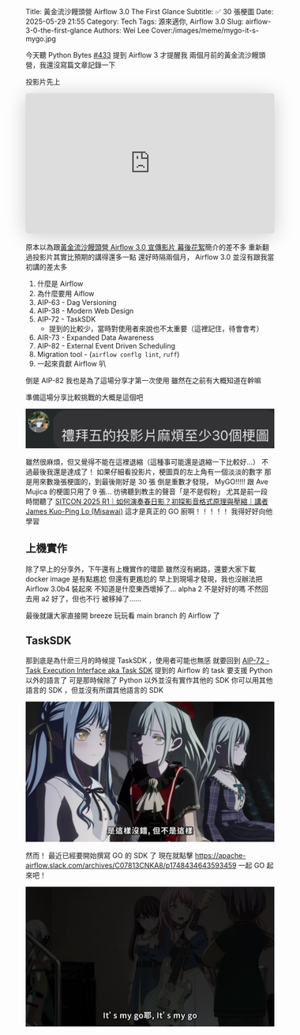 Title: 黃金流沙饅頭營 Airflow 3.0 The First Glance
Subtitle: ✅ 30 張梗圖
Date: 2025-05-29 21:55
Category: Tech
Tags: 源來適你, Airflow 3.0
Slug: airflow-3-0-the-first-glance
Authors: Wei Lee
Cover:/images/meme/mygo-it-s-mygo.jpg

今天聽 Python Bytes [#433] 提到 Airflow 3 才提醒我
兩個月前的黃金流沙饅頭營，我還沒寫篇文章記錄一下

<!--more-->

投影片先上

<iframe class="speakerdeck-iframe" style="border: 0px; background: rgba(0, 0, 0, 0.1) padding-box; margin: 0px; padding: 0px; border-radius: 6px; box-shadow: rgba(0, 0, 0, 0.2) 0px 5px 40px; width: 100%; height: auto; aspect-ratio: 560 / 315;" frameborder="0" src="https://speakerdeck.com/player/dac2c29511774834b0e24d0e624b1575" title="20250328 Airflow 3.0 The First Glance" allowfullscreen="true" data-ratio="1.7777777777777777"></iframe>

原本以為跟[黃金流沙饅頭營 Airflow 3.0 宣傳影片 幕後花絮]({filename}/posts/tech/2025/10-opensource4you-airflow-3-0-event-promotion.md)簡介的差不多
重新翻過投影片其實比預期的講得還多一點
還好時隔兩個月， Airflow 3.0 並沒有跟我當初講的差太多

1. 什麼是 Airflow
2. 為什麼要用 Aiflow
3. AIP-63 - Dag Versioning
4. AIP-38 - Modern Web Design
5. AIP-72 - TaskSDK
    * 提到的比較少，當時對使用者來說也不太重要（這裡記住，待會會考）
7. AIR-73 - Expanded Data Awareness
8. AIP-82 - External Event Driven Scheduling
9. Migration tool - (`airflow conflg lint`, `ruff`)
10. 一起來貢獻 Airflow 叭

倒是 AIP-82 我也是為了這場分享才第一次使用
雖然在之前有大概知道在幹嘛

準備這場分享比較挑戰的大概是這個吧

![30-meme](/images/posts-image/2025-airflow-3-0-the-first-glance/30-meme.jpg)

雖然很麻煩，但又覺得不能在這裡退縮（這種事可能還是退縮一下比較好...）
不過最後我還是達成了！
如果仔細看投影片，梗圖頁的左上角有一個淡淡的數字
那是用來數幾張梗圖的，到最後剛好是 30 張
倒是重數才發現， MyGO!!!!! 跟 Ave Mujica 的梗圖只用了 9 張...
彷彿聽到教主的聲音「是不是假粉」
尤其是前一段時間聽了 [SITCON 2025 R1｜如何演奏春日影？初探影音格式原理與壓縮｜講者 James Kuo-Ping Lo (Misawai)][haruhikage]
這才是真正的 GO 廚啊！！！！！
我得好好向他學習

## 上機實作
除了早上的分享外，下午還有上機實作的環節
雖然沒有網路，還要大家下載 docker image 是有點尷尬
但還有更尷尬的
早上到現場才發現，我也沒辦法把 Airflow 3.0b4 裝起來
不知道是什麼東西壞掉了...
alpha 2 不是好好的嗎
不然回去用 a2 好了，但也不行
被移掉了......

最後就讓大家直接開 breeze 玩玩看 main branch 的 Airflow 了

## TaskSDK
那到底是為什麽三月的時候提 TaskSDK ，使用者可能也無感
就要回到 [AIP-72 - Task Execution Interface aka Task SDK][AIP-72] 提到的 Airflow 的 task 要支援 Python 以外的語言了
可是那時候除了 Python 以外並沒有實作其他的 SDK
你可以用其他語言的 SDK ，但並沒有所謂其他語言的 SDK

![mygo-it-is-but-it-is-not](/images/meme/mygo-it-is-but-it-is-not.jpg)

然而！
最近已經要開始撰寫 GO 的 SDK 了
現在就點擊 <https://apache-airflow.slack.com/archives/C07813CNKA8/p1748434643593459> 一起 GO 起來吧！

![it's mygo](/images/meme/mygo-it-s-mygo.jpg)

[#433]: https://open.spotify.com/show/5o8820UB982QGwS4GYMGx9
[haruhikage]: https://www.youtube.com/watch?v=ZkxE6nLq19s
[AIP-72]: {filename}/posts/tech/2024/22-aip-72.md
